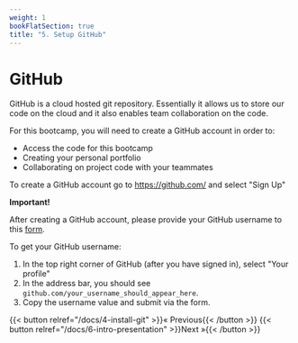```yaml
---
weight: 1
bookFlatSection: true
title: "5. Setup GitHub"
---
```


# GitHub

GitHub is a cloud hosted git repository. Essentially it allows us to store our code on the cloud and it also enables team collaboration on the code.

For this bootcamp, you will need to create a GitHub account in order to:

- Access the code for this bootcamp
- Creating your personal portfolio
- Collaborating on project code with your teammates

To create a GitHub account go to https://github.com/ and select "Sign Up"

<b> Important! </b>

After creating a GitHub account, please provide your GitHub username to this [form](https://forms.gle/6nSese3fUtjfqBer6).

To get your GitHub username:

1. In the top right corner of GitHub (after you have signed in), select "Your profile"
2. In the address bar, you should see `github.com/your_username_should_appear_here`.
3. Copy the username value and submit via the form.

{{< button relref="/docs/4-install-git" >}}&laquo; Previous{{< /button >}} {{< button relref="/docs/6-intro-presentation" >}}Next &raquo;{{< /button >}}